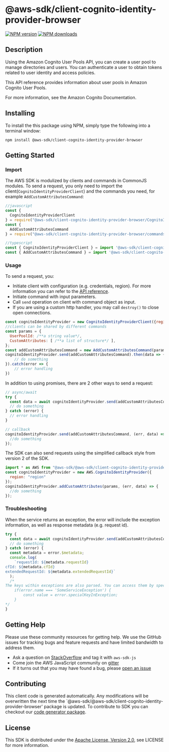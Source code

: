 # @aws-sdk/client-cognito-identity-provider-browser

[![NPM version](https://img.shields.io/npm/v/@aws-sdk/client-cognito-identity-provider-browser/preview.svg)](https://www.npmjs.com/package/@aws-sdk/client-cognito-identity-provider-browser)
[![NPM downloads](https://img.shields.io/npm/dm/@aws-sdk/client-cognito-identity-provider-browser.svg)](https://www.npmjs.com/package/@aws-sdk/client-cognito-identity-provider-browser)

## Description

<p>Using the Amazon Cognito User Pools API, you can create a user pool to manage directories and users. You can authenticate a user to obtain tokens related to user identity and access policies.</p> <p>This API reference provides information about user pools in Amazon Cognito User Pools.</p> <p>For more information, see the Amazon Cognito Documentation.</p>

## Installing

To install the this package using NPM, simply type the following into a terminal window:

```
npm install @aws-sdk/client-cognito-identity-provider-browser
```

## Getting Started

### Import

The AWS SDK is modulized by clients and commands in CommonJS modules. To send a request, you only need to import the client(`CognitoIdentityProviderClient`) and the commands you need, for example `AddCustomAttributesCommand`:

```javascript
//javascript
const {
  CognitoIdentityProviderClient
} = require("@aws-sdk/client-cognito-identity-provider-browser/CognitoIdentityProviderClient");
const {
  AddCustomAttributesCommand
} = require("@aws-sdk/client-cognito-identity-provider-browser/commands/AddCustomAttributesCommand");
```

```javascript
//typescript
const { CognitoIdentityProviderClient } = import '@aws-sdk/client-cognito-identity-provider-browser/CognitoIdentityProviderClient';
const { AddCustomAttributesCommand } = import '@aws-sdk/client-cognito-identity-provider-browser/commands/AddCustomAttributesCommand';
```

### Usage

To send a request, you:

- Initiate client with configuration (e.g. credentials, region). For more information you can refer to the [API reference][].
- Initiate command with input parameters.
- Call `send` operation on client with command object as input.
- If you are using a custom http handler, you may call `destroy()` to close open connections.

```javascript
const cognitoIdentityProvider = new CognitoIdentityProviderClient({region: 'region'});
//clients can be shared by different commands
const params = {
  UserPoolId: /**a string value*/,
  CustomAttributes: [ /**a list of structure*/ ],
};
const addCustomAttributesCommand = new AddCustomAttributesCommand(params);
cognitoIdentityProvider.send(addCustomAttributesCommand).then(data => {
    // do something
}).catch(error => {
    // error handling
})
```

In addition to using promises, there are 2 other ways to send a request:

```javascript
// async/await
try {
  const data = await cognitoIdentityProvider.send(addCustomAttributesCommand);
  // do something
} catch (error) {
  // error handling
}
```

```javascript
// callback
cognitoIdentityProvider.send(addCustomAttributesCommand, (err, data) => {
  //do something
});
```

The SDK can also send requests using the simplified callback style from version 2 of the SDK.

```javascript
import * as AWS from "@aws-sdk/@aws-sdk/client-cognito-identity-provider-browser/CognitoIdentityProvider";
const cognitoIdentityProvider = new AWS.CognitoIdentityProvider({
  region: "region"
});
cognitoIdentityProvider.addCustomAttributes(params, (err, data) => {
  //do something
});
```

### Troubleshooting

When the service returns an exception, the error will include the exception information, as well as response metadata (e.g. request id).

```javascript
try {
  const data = await cognitoIdentityProvider.send(addCustomAttributesCommand);
  // do something
} catch (error) {
  const metadata = error.$metadata;
  console.log(
    `requestId: ${metadata.requestId}
cfId: ${metadata.cfId}
extendedRequestId: ${metadata.extendedRequestId}`
  );
  /*
The keys within exceptions are also parsed. You can access them by specifying exception names:
    if(error.name === 'SomeServiceException') {
        const value = error.specialKeyInException;
    }
*/
}
```

## Getting Help

Please use these community resources for getting help. We use the GitHub issues for tracking bugs and feature requests and have limited bandwidth to address them.

- Ask a question on [StackOverflow](https://stackoverflow.com/questions/tagged/aws-sdk-js) and tag it with `aws-sdk-js`
- Come join the AWS JavaScript community on [gitter](https://gitter.im/aws/aws-sdk-js-v3)
- If it turns out that you may have found a bug, please [open an issue](https://github.com/aws/aws-sdk-js-v3/issues)

## Contributing

This client code is generated automatically. Any modifications will be overwritten the next time the `@aws-sdk/@aws-sdk/client-cognito-identity-provider-browser' package is updated. To contribute to SDK you can checkout our [code generator package][].

## License

This SDK is distributed under the
[Apache License, Version 2.0](http://www.apache.org/licenses/LICENSE-2.0),
see LICENSE for more information.

[code generator package]: https://github.com/aws/aws-sdk-js-v3/tree/master/packages/service-types-generator
[api reference]: https://docs.aws.amazon.com/AWSJavaScriptSDK/latest/
